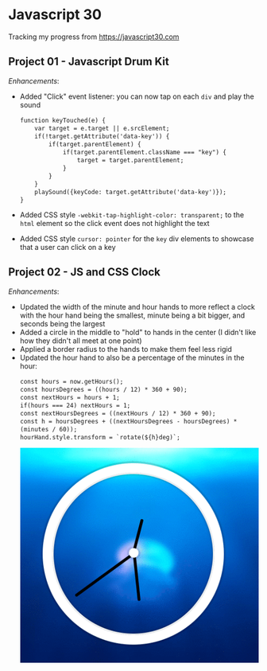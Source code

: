 # Javascript 30

Tracking my progress from https://javascript30.com

## Project 01 - Javascript Drum Kit

*Enhancements*:
- Added "Click" event listener: you can now tap on each `div` and play the sound
    ```
    function keyTouched(e) {
        var target = e.target || e.srcElement;
        if(!target.getAttribute('data-key')) {
            if(target.parentElement) {
                if(target.parentElement.className === "key") {
                    target = target.parentElement;
                }
            }
        }
        playSound({keyCode: target.getAttribute('data-key')});
    }
    ```

- Added CSS style `-webkit-tap-highlight-color: transparent;` to the `html` element so the click event does not highlight the text
- Added CSS style `cursor: pointer` for the `key` div elements to showcase that a user can click on a key

## Project 02 - JS and CSS Clock

*Enhancements*:
- Updated the width of the minute and hour hands to more reflect a clock with the hour hand being the smallest, minute being a bit bigger, and seconds being the largest
- Added a circle in the middle to "hold" to hands in the center (I didn't like how they didn't all meet at one point)
- Applied a border radius to the hands to make them feel less rigid
- Updated the hour hand to also be a percentage of the minutes in the hour:
  ```
  const hours = now.getHours();
  const hoursDegrees = ((hours / 12) * 360 + 90);
  const nextHours = hours + 1;
  if(hours === 24) nextHours = 1;
  const nextHoursDegrees = ((nextHours / 12) * 360 + 90);
  const h = hoursDegrees + ((nextHoursDegrees - hoursDegrees) * (minutes / 60));
  hourHand.style.transform = `rotate(${h}deg)`;
  ```
  ![Clock](https://github.com/kevinguebert/Javascript30/blob/master/02%20-%20JS%20and%20CSS%20Clock/clock.gif?raw=true)
